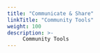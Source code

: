 ```yaml
---
title: "Communicate & Share"
linkTitle: "Community Tools"
weight: 100
description: >-
     Community Tools
---
```


